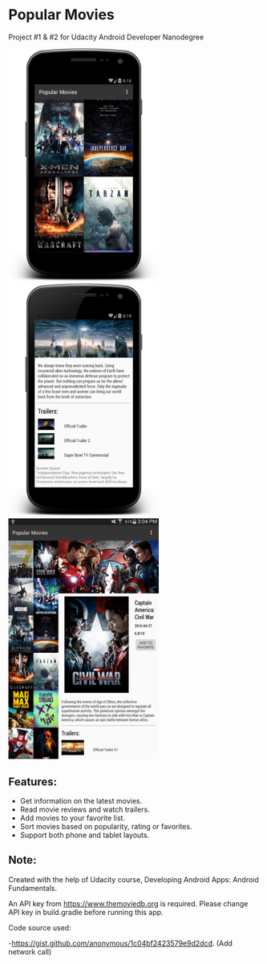 # Popular Movies

 Project #1 & #2 for Udacity Android Developer Nanodegree

<img src="https://github.com/xdeng9/PopularMovies/blob/master/Screenshots/device-2016-09-30-151728.png" width="300"/>
<img src="https://github.com/xdeng9/PopularMovies/blob/master/Screenshots/device-2016-09-30-151933.png" width="300"/>
<img src="https://github.com/xdeng9/PopularMovies/blob/master/Screenshots/Screenshot_2016-09-30-15-04-27.png" width="300"/>

## Features:
- Get information on the latest movies.
- Read movie reviews and watch trailers.
- Add movies to your favorite list.
- Sort movies based on popularity, rating or favorites.
- Support both phone and tablet layouts.

## Note:
Created with the help of Udacity course, Developing Android Apps: Android Fundamentals.

An API key from https://www.themoviedb.org is required. 
Please change API key in build.gradle before running this app.

Code source used:

-https://gist.github.com/anonymous/1c04bf2423579e9d2dcd. (Add network call)

